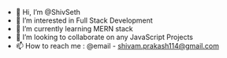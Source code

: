 - 👋 Hi, I’m @ShivSeth
- 👀 I’m interested in Full Stack Development
- 🌱 I’m currently learning MERN stack
- 💞️ I’m looking to collaborate on any JavaScript Projects
- 📫 How to reach me : @email - shivam.prakash114@gmail.com

<!---
ShivSeth/ShivSeth is a ✨ special ✨ repository because its `README.md` (this file) appears on your GitHub profile.
You can click the Preview link to take a look at your changes.
--->
